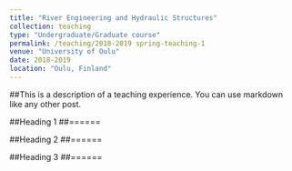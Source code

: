 ```yaml
---
title: "River Engineering and Hydraulic Structures"
collection: teaching
type: "Undergraduate/Graduate course"
permalink: /teaching/2018-2019 spring-teaching-1
venue: "University of Oulu"
date: 2018-2019
location: "Oulu, Finland"
---
```


##This is a description of a teaching experience. You can use markdown like any other post.

##Heading 1
##======

##Heading 2
##======

##Heading 3
##======
